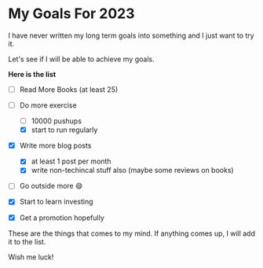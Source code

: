 # My Goals For 2023



I have never written my long term goals into something and I just want to try it.

Let's see if I will be able to achieve my goals.

**Here is the list**

- [ ] Read More Books (at least 25)
- [ ] Do more exercise
  - [ ] 10000 pushups
  - [x] start to run regularly
- [x] Write more blog posts
  - [x] at least 1 post per month
  - [x] write non-techincal stuff also (maybe some reviews on books)
- [ ] Go outside more :smile:
- [x] Start to learn investing
- [x] Get a promotion hopefully
  

These are the things that comes to my mind. If anything comes up, I will add it to the list.

Wish me luck!
